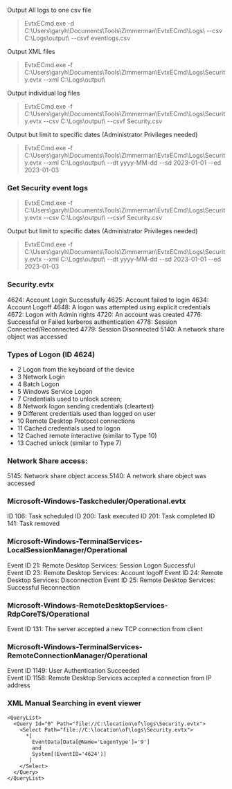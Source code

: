 Output All logs to one csv file
> EvtxECmd.exe -d C:\Users\garyh\Documents\Tools\Zimmerman\EvtxECmd\Logs\ --csv C:\Logs\output\ --csvf eventlogs.csv

Output XML files
> EvtxECmd.exe -f C:\Users\garyh\Documents\Tools\Zimmerman\EvtxECmd\Logs\Security.evtx --xml C:\Logs\output\

Output individual log files
> EvtxECmd.exe -f C:\Users\garyh\Documents\Tools\Zimmerman\EvtxECmd\Logs\Security.evtx --csv C:\Logs\output\ --csvf Security.csv

Output but limit to specific dates (Administrator Privileges needed)
> EvtxECmd.exe -f C:\Users\garyh\Documents\Tools\Zimmerman\EvtxECmd\Logs\Security.evtx --xml C:\Logs\output\ --dt yyyy-MM-dd --sd 2023-01-01 --ed 2023-01-03


### Get Security event logs

> EvtxECmd.exe -f C:\Users\garyh\Documents\Tools\Zimmerman\EvtxECmd\Logs\Security.evtx --csv C:\Logs\output\ --csvf Security.csv

Output but limit to specific dates (Administrator Privileges needed)
> EvtxECmd.exe -f C:\Users\garyh\Documents\Tools\Zimmerman\EvtxECmd\Logs\Security.evtx --xml C:\Logs\output\ --dt yyyy-MM-dd --sd 2023-01-01 --ed 2023-01-03

### Security.evtx

4624: Account Login Successfully
4625: Account failed to login
4634: Account Logoff 
4648: A logon was attempted using explicit credentials  
4672: Logon with Admin rights
4720: An account was created
4776: Successful or Failed kerberos authentication
4778: Session Connected/Reconnected
4779: Session Disonnected
5140: A network share object was accessed


### Types of Logon (ID 4624)
+ 2 Logon from the keyboard of the device
+ 3 Network Login
+ 4 Batch Logon
+ 5 Windows Service Logon
+ 7 Credentials used to unlock screen;
+ 8 Network logon sending credentials (cleartext)
+ 9 Different credentials used than logged on user
+ 10 Remote Desktop Protocol connections
+ 11 Cached credentials used to logon
+ 12 Cached remote interactive (similar to Type 10)
+ 13 Cached unlock (similar to Type 7)


### Network Share access:

5145: Network share object access 
5140: A network share object was accessed

### Microsoft-Windows-Taskcheduler/Operational.evtx

ID 106: Task scheduled
ID 200: Task executed
ID 201: Task completed
ID 141: Task removed

### Microsoft-Windows-TerminalServices-LocalSessionManager/Operational

Event ID 21: Remote Desktop Services: Session Logon Successful  
Event ID 23: Remote Desktop Services: Account logoff 
Event ID 24: Remote Desktop Services: Disconnection
Event ID 25: Remote Desktop Services: Successful Reconnection   

### Microsoft-Windows-RemoteDesktopServices-RdpCoreTS/Operational

Event ID 131: The server accepted a new TCP connection from client  

### Microsoft-Windows-TerminalServices-RemoteConnectionManager/Operational

Event ID 1149: User Authentication Succeeded   
Event ID 1158: Remote Desktop Services accepted a connection from IP address <ipAddress>   

### XML Manual Searching in event viewer 
  
```
<QueryList>
  <Query Id="0" Path="file://C:\location\of\logs\Security.evtx">
    <Select Path="file://C:\location\of\logs\Security.evtx">
      *[
        EventData[Data[@Name='LogonType']='9']
        and
        System[(EventID='4624')]
       ] 
    </Select>
  </Query>
</QueryList>
```
